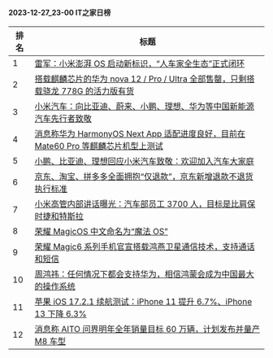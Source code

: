 #### 2023-12-27_23-00  IT之家日榜

| 排名 | 标题|
| --- | ---|
| 1 | [雷军：小米澎湃 OS 启动新标识，“人车家全生态”正式闭环](https://www.ithome.com/0/741/843.htm) |
| 2 | [搭载麒麟芯片的华为 nova 12 / Pro / Ultra 全部售罄，只剩搭载骁龙 778G 的活力版有货](https://www.ithome.com/0/741/783.htm) |
| 3 | [小米汽车：向比亚迪、蔚来、小鹏、理想、华为等中国新能源汽车先行者致敬](https://www.ithome.com/0/741/799.htm) |
| 4 | [消息称华为 HarmonyOS Next App 适配进度良好，目前在 Mate60 Pro 等麒麟芯片机型上测试](https://www.ithome.com/0/741/777.htm) |
| 5 | [小鹏、比亚迪、理想回应小米汽车致敬：欢迎加入汽车大家庭](https://www.ithome.com/0/741/850.htm) |
| 6 | [京东、淘宝、拼多多全面拥抱“仅退款”，京东新增退款不退货执行标准](https://www.ithome.com/0/741/930.htm) |
| 7 | [小米高管内部讲话曝光：汽车部员工 3700 人，目标是比肩保时捷和特斯拉](https://www.ithome.com/0/741/933.htm) |
| 8 | [荣耀 MagicOS 中文命名为“魔法 OS”](https://www.ithome.com/0/741/794.htm) |
| 9 | [荣耀 Magic6 系列手机官宣搭载鸿燕卫星通信技术，支持通话和短信](https://www.ithome.com/0/741/837.htm) |
| 10 | [周鸿祎：任何情况下都会支持华为，相信鸿蒙会成为中国最大的操作系统](https://www.ithome.com/0/741/914.htm) |
| 11 | [苹果 iOS 17.2.1 续航测试：iPhone 11 提升 6.7%、iPhone 13 下降 6.3%](https://www.ithome.com/0/741/773.htm) |
| 12 | [消息称 AITO 问界明年全年销量目标 60 万辆，计划发布并量产 M8 车型](https://www.ithome.com/0/741/760.htm) |

